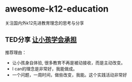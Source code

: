 # awesome-k12-education
关注国内外k12先进教育理念的思考与分享

## TED分享 [让小孩学会承担](ted-share/README.md)

推荐理由：
  - 让小孩身自体验, 很多教育不再是被动接收，而是主动改变。
  - I can的理念是非常好，我能做成。
  - 一个问题，一周时间，做些改变，我能。这个实践活动非常好  
